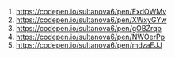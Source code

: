 1) https://codepen.io/sultanova6/pen/ExdOWMv
2) https://codepen.io/sultanova6/pen/XWxyGYw
3) https://codepen.io/sultanova6/pen/gOBZrqb
4) https://codepen.io/sultanova6/pen/NWOerPp
5) https://codepen.io/sultanova6/pen/mdzaEJJ